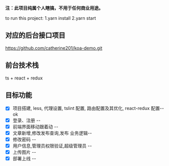 **注：此项目纯属个人瞎搞，不用于任何商业用途。**

to run this project:
1.yarn install
2.yarn start

## 对应的后台接口项目

https://github.com/catherine201/koa-demo.git

## 前台技术栈

ts + react + redux

## 目标功能

- [x] 项目搭建, less, 代理设置, tslint 配置, 路由配置及其优化, react-redux 配置-- ok
- [x] 登录、注册 --
- [x] 前端界面移动跟着动 --
- [x] 文章新增,修改发布查询,发布 业务逻辑--
- [x] 修改密码 --
- [x] 用户信息,管理员权限验证,超级管理员 --
- [x] 上传图片 --
- [x] 部署上线 --
